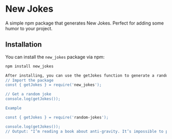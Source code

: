 # New Jokes

A simple npm package that generates New Jokes. Perfect for adding some humor to your project.

## Installation

You can install the `new_jokes` package via npm:

```bash
npm install new_jokes

After installing, you can use the getJokes function to generate a random joke. Here's how:
// Import the package
const { getJokes } = require('new_jokes');

// Get a random joke  
console.log(getJokes());

Example

const { getJokes } = require('random-jokes');

console.log(getJokes());
// Output: "I’m reading a book about anti-gravity. It’s impossible to put down."
